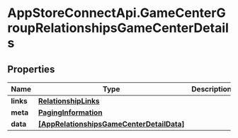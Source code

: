 # AppStoreConnectApi.GameCenterGroupRelationshipsGameCenterDetails

## Properties

Name | Type | Description | Notes
------------ | ------------- | ------------- | -------------
**links** | [**RelationshipLinks**](RelationshipLinks.md) |  | [optional] 
**meta** | [**PagingInformation**](PagingInformation.md) |  | [optional] 
**data** | [**[AppRelationshipsGameCenterDetailData]**](AppRelationshipsGameCenterDetailData.md) |  | [optional] 


